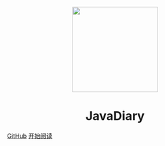 <p align="center">
<img src="https://cdn.jsdelivr.net/gh/youthlql/lqlp@v1.0.0/blog/favicon.png" width="200" height="200"/>
</p>



<h1 align="center">JavaDiary</h1>

[GitHub](<https://github.com/youthlql/JavaYouth>)
[开始阅读](#Java)
